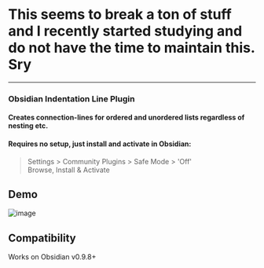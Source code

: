 # This seems to break a ton of stuff and I recently started studying and do not have the time to maintain this. Sry

---

### Obsidian Indentation Line Plugin

#### Creates connection-lines for ordered and unordered lists regardless of nesting etc.

#### Requires no setup, just install and activate in Obsidian:
> Settings > Community Plugins > Safe Mode > 'Off'<br/>
> Browse, Install & Activate

## Demo
![image](https://user-images.githubusercontent.com/42775469/117072649-114a0b00-ad31-11eb-85fe-125afbd4f0bf.png)

## Compatibility
Works on Obsidian v0.9.8+
